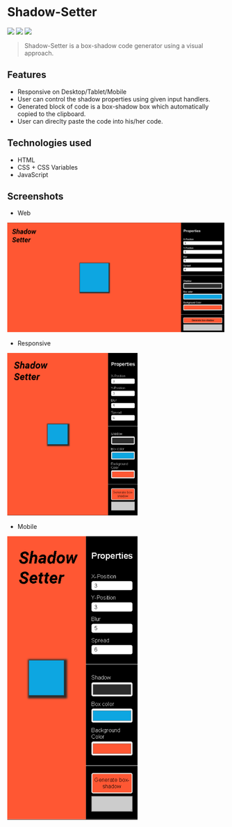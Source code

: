 # Shadow-Setter

![](https://img.shields.io/badge/html5%20-%23E34F26.svg?&style=for-the-badge&logo=html5&logoColor=white) ![](https://img.shields.io/badge/css3%20-%231572B6.svg?&style=for-the-badge&logo=css3&logoColor=white) ![](https://img.shields.io/badge/javascript%20-%23323330.svg?&style=for-the-badge&logo=javascript&logoColor=%23F7DF1E)

> Shadow-Setter is a box-shadow code generator using a visual approach.


## Features

- Responsive on Desktop/Tablet/Mobile
- User can control the shadow properties using given input handlers.
- Generated block of code is a box-shadow box which automatically copied to the clipboard. 
- User can direclty paste the code into his/her code.

## Technologies used
- HTML
- CSS + CSS Variables
- JavaScript

## Screenshots

- Web
<img src="https://github.com/Shanty97/shadow-setter/blob/master/images/documentation/one.PNG" width="500px" />

- Responsive
<img src="https://github.com/Shanty97/shadow-setter/blob/master/images/documentation/two.PNG" width="300px" />

- Mobile
<img src="https://github.com/Shanty97/shadow-setter/blob/master/images/documentation/three.PNG" width="300px" />
